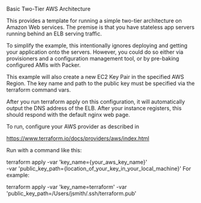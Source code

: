 Basic Two-Tier AWS Architecture

This provides a template for running a simple two-tier architecture on Amazon Web services. The premise is that you have stateless app servers running behind an ELB serving traffic.

To simplify the example, this intentionally ignores deploying and getting your application onto the servers. However, you could do so either via provisioners and a configuration management tool, or by pre-baking configured AMIs with Packer.

This example will also create a new EC2 Key Pair in the specified AWS Region. The key name and path to the public key must be specified via the
terraform command vars.

After you run terraform apply on this configuration, it will automatically output the DNS address of the ELB. After your instance registers, this should respond with the default nginx web page.

To run, configure your AWS provider as described in

https://www.terraform.io/docs/providers/aws/index.html

Run with a command like this:

terraform apply -var 'key_name={your_aws_key_name}' \
   -var 'public_key_path={location_of_your_key_in_your_local_machine}'
For example:

terraform apply -var 'key_name=terraform' -var 'public_key_path=/Users/jsmith/.ssh/terraform.pub'
